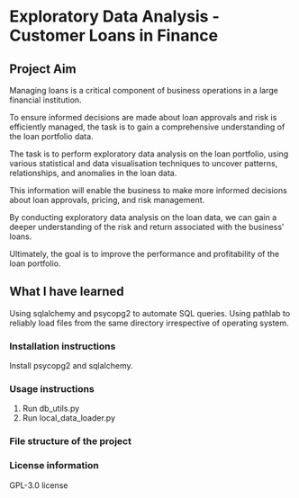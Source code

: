 # Exploratory Data Analysis - Customer Loans in Finance

## Project Aim

Managing loans is a critical component of business operations in a large financial institution.

To ensure informed decisions are made about loan approvals and risk is efficiently managed, the task is to gain a comprehensive understanding of the loan portfolio data.

The task is to perform exploratory data analysis on the loan portfolio, using various statistical and data visualisation techniques to uncover patterns, relationships, and anomalies in the loan data.

This information will enable the business to make more informed decisions about loan approvals, pricing, and risk management.

By conducting exploratory data analysis on the loan data, we can gain a deeper understanding of the risk and return associated with the business' loans.

Ultimately, the goal is to improve the performance and profitability of the loan portfolio.

## What I have learned 
Using sqlalchemy and psycopg2 to automate SQL queries.
Using pathlab to reliably load files from the same directory irrespective of operating system.



   
  
   ### Installation instructions
   Install psycopg2 and sqlalchemy.
   ### Usage instructions
   1. Run db_utils.py
   2. Run local_data_loader.py
   ### File structure of the project
   ### License information
   GPL-3.0 license 

